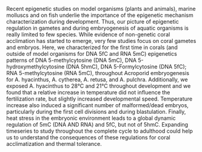 Recent epigenetic studies on model organisms (plants and animals), marine molluscs and on fish underlie the importance of the epigenetic mechanism characterization during development. Thus, our picture of epigenetic regulation in gametes and during embryogenesis of aquatic organisms is really limited to few species. While evidence of non-genetic coral acclimation has started to emerge, very few studies focus on coral gametes and embryos. Here, we characterized for the first time in corals (and outside of model organisms for DNA 5fC and RNA 5mC) epigenetics patterns of DNA 5-methylcytosine (DNA 5mC),  DNA 5-hydroxymethylcytosine (DNA 5hmC), DNA 5-Formylcytosine (DNA 5fC);  RNA 5-methylcytosine  (RNA 5mC), throughout Acroporid embryogenesis for A. hyacinthus, A. cytherea, A. retusa, and A. pulchra. Additionally, we exposed A. hyacinthus to 28°C and 21°C throughout development and we found that a relative increase in temperature did not influence the fertilization rate, but slightly increased developmental speed. Temperature increase also induced a significant number of malformed/dead embryos, particularly during the first cell divisions and during blastulation. Finally, heat stress in the embryonic environment leads to a global dynamic regulation of 5mC (DNA AND RNA) and 5fC, but not of 5hmC. Expanding timeseries to study throughout the complete cycle to adulthood could help us to understand the consequences of these regulations for coral acclimatization and thermal tolerance. 
